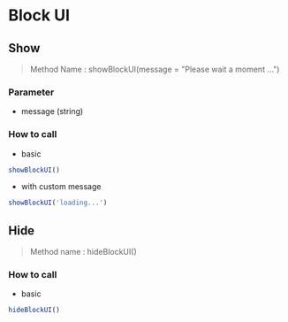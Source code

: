 # Block UI

## Show
> Method Name : showBlockUI(message = "Please wait a moment ...")

### Parameter
- message (string)

### How to call
- basic
```javascript
showBlockUI()
```
- with custom message
```javascript
showBlockUI('loading...')
```

## Hide
> Method name : hideBlockUI()

### How to call
- basic
```javascript
hideBlockUI()
```